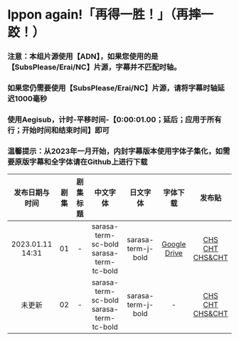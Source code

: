 # Ippon again!「再得一胜！」（再摔一跤！）

### 注意：本组片源使用【ADN】，如果您使用的是【SubsPlease/Erai/NC】片源，字幕并不匹配时轴。

### 如果您仍需要使用【SubsPlease/Erai/NC】片源，请将字幕时轴延迟1000毫秒

### 使用Aegisub，计时-平移时间-【0:00:01.00；延后；应用于所有行；开始时间和结束时间】即可

### 温馨提示：从2023年一月开始，内封字幕版本使用字体子集化，如需要原版字幕和全字体请在Github上进行下载

发布日期与时间 | 剧集 | 剧集标题 | 中文字体 | 日文字体 | 字体下载 | 发布贴
:---: | :---: | :---: | :---: | :---: | :---: | :---:
2023.01.11 14:31 | 01 | - | sarasa-term-sc-bold <br/> sarasa-term-tc-bold | sarasa-term-j-bold | [Google Drive](https://drive.google.com/drive/folders/1iypa6zAL0BJhom4-htpNNXLzyMMuB_xx?usp=sharing) | [CHS](https://bangumi.moe/torrent/63be57ce1bdd67000757069e)<br/>[CHT](https://bangumi.moe/torrent/63be58011bdd670007570781)<br/>[CHS&CHT](https://bangumi.moe/torrent/63be58441bdd670007570875)
未更新 | 02 | - | sarasa-term-sc-bold <br/> sarasa-term-tc-bold | sarasa-term-j-bold | - | [CHS]()<br/>[CHT]()<br/>[CHS&CHT]()



